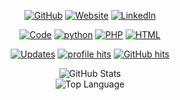 <!--[Monash UAS](https://raw.githubusercontent.com/febroherdyanto/febroherdyanto/master/images/Monash-UAS-Banner.jpg)-

![Monash UAS](https://raw.githubusercontent.com/febroherdyanto/febroherdyanto/master/images/Alwin.svg)-->

<p align="center">
    <a href="https://github.com/febroherdyanto" target="_blank"><img alt="GitHub" src="https://img.shields.io/badge/-@febroherdyanto-181717?style=flat-square&logo=GitHub&logoColor=white"></a>
    <a href="https://febroherdyanto.id" target="_blank"><img alt="Website" src="https://img.shields.io/website?label=website&logo=website&style=flat-square&up_color=blule&up_message=febroherdyanto.id&url=https%3A%2F%2Ffebroherdyanto.id"></a>
    <a href="https://www.linkedin.com/in/febroherdyanto/" target="_blank"><img alt="LinkedIn" src="https://img.shields.io/badge/-LinkedIn-0077B5?style=flat-square&logo=Linkedin&logoColor=white"></a>
    <!--
    <a href="https://www.researchgate.net/profile/Alwin_Wang" target="_blank"><img alt="ResearchGate" src="https://img.shields.io/badge/-ResearchGate-00CCBB?style=flat-square&logo=ResearchGate&logoColor=white"></a>
    <a href="https://orcid.org/0000-0003-4883-2917" target="_blank"><img alt="ORCID" src="https://img.shields.io/badge/-ORCID-A6CE39?style=flat-square&logo=ORCID&logoColor=white"></a>
    <a href="https://stackoverflow.com/users/5782687/alwin" target="_blank"><img alt="Stack Overflow" src="https://img.shields.io/badge/-Stack%20Overflow-FE7A16?style=flat-square&logo=Stack-Overflow&logoColor=white"></a>
    <a href="https://stackexchange.com/users/4446338/alwin" target="_blank"><img alt="Stack Exchange" src="https://img.shields.io/badge/-Stack%20Exchange-1E5297?style=flat-square&logo=Stack-Exchange&logoColor=white"></a>
-->
</p>

<p align="center">
    <a href="https://github.com/febroherdyanto?tab=repositories" target="_blank"><img alt="Code" src="https://img.shields.io/badge/-code-000000?style=flat-square&logo=Plex&logoColor=white"></a>
    <a href="https://github.com/febroherdyanto?tab=repositories&language=python" target="_blank"><img alt="python" src="https://img.shields.io/badge/-python-3776AB?style=flat-square&logo=Python&logoColor=white"></a>
    <a href="https://github.com/febroherdyanto?tab=repositories&language=php" target="_blank"><img alt="PHP" src="https://img.shields.io/badge/-php-276DC3?style=flat-square&logo=php&logoColor=white"></a>
    <a href="https://github.com/febroherdyanto?tab=repositories&language=html" target="_blank"><img alt="HTML" src="https://img.shields.io/badge/-html-276DC3?style=flat-square&logo=html5&logoColor=white"></a>
    <!--
    <a href="https://github.com/febroherdyanto?tab=repositories&language=r" target="_blank"><img alt="R" src="https://img.shields.io/badge/-R-276DC3?style=flat-square&logo=R&logoColor=white"></a>
    <a href="https://github.com/febroherdyanto?tab=repositories&language=c%2B%2B" target="_blank"><img alt="C++" src="https://img.shields.io/badge/-C%2B%2B-00599C?style=flat-square&logo=C%2B%2B&logoColor=white"></a>
    <a href="https://github.com/febroherdyanto?tab=repositories&language=shell" target="_blank"><img alt="shell" src="https://img.shields.io/badge/-shell-5391FE?style=flat-square&logo=PowerShell&logoColor=white"></a>
    <a href="https://github.com/febroherdyanto?tab=repositories&language=matlab" target="_blank"><img alt="MATLAB" src="https://img.shields.io/badge/-MATLAB-0076A8?style=flat-square&logo=Mathworks&logoColor=white"></a>
    <a href="https://github.com/febroherdyanto?tab=repositories&language=TeX" target="_blank"><img alt="LaTeX" src="https://img.shields.io/badge/-LaTeX-008080?style=flat-square&logo=LaTeX&logoColor=white"></a>
-->
</p>

<p align="center">
    <a href="https://github.com/febroherdyanto?tab=followers" target="_blank"><img alt="Updates" src="https://img.shields.io/badge/--000000?style=flat-square&logo=RSS&logoColor=white"></a>
    <a href="https://github.com/febroherdyanto" target="_blank"><img alt="profile hits" src="https://img.shields.io/jsdelivr/gh/hw/febroherdyanto/febroherdyanto?label=hits&style=flat-square"></a>
    <a href="https://github.com/febroherdyanto/febroherdyanto" target="_blank"><img alt="GitHub hits" src="https://img.shields.io/github/last-commit/febroherdyanto/febroherdyanto?label=profile%20updated&style=flat-square"></a>
</p>

<p align="center">
    <img alt = "GitHub Stats" src="https://github-readme-stats.vercel.app/api?username=febroherdyanto&show_icons=true&hide=issues&icon_color=000000&hide_border=true&title_color=5391FE&text_color=555">
    <br>
    <img alt = "Top Language" src="https://github-readme-stats.vercel.app/api/top-langs/?username=febroherdyanto&hide=html,&hide_border=true&title_color=5391FE&text_color=555"
</p>
